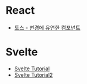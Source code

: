 # React
- [토스 - 변경에 유연한 컴포넌트](https://www.notion.so/0f0f0f5a302d486d802cb5f01540355a)

# Svelte
- [Svelte Tutorial](https://inky-crown-b8b.notion.site/Svelte-Tutorial-8269e3461aa54547a2063e4be02374dc)
- [Svelte Tutorial2](https://www.notion.so/Svelte-Tutorial-2-372f9b8dbb994169b334f9a079ac9bb0)
